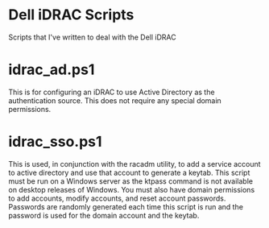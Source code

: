 # Dell iDRAC Scripts
Scripts that I've written to deal with the Dell iDRAC

# idrac_ad.ps1
This is for configuring an iDRAC to use Active Directory as the authentication source.  This does not require any special domain permissions.

# idrac_sso.ps1
This is used, in conjunction with the racadm utility, to add a service account to active directory and use that account to generate a keytab.
This script must be run on a Windows server as the ktpass command is not available on desktop releases of Windows.  You must also have domain permissions to add accounts, modify accounts, and reset account passwords.
Passwords are randomly generated each time this script is run and the password is used for the domain account and the keytab.
